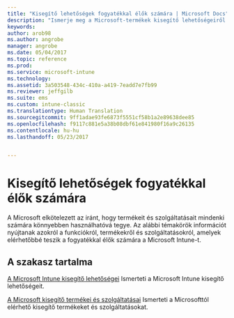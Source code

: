```yaml
---
title: "Kisegítő lehetőségek fogyatékkal élők számára | Microsoft Docs"
description: "Ismerje meg a Microsoft-termékek kisegítő lehetőségeiről szóló információkat."
keywords: 
author: arob98
ms.author: angrobe
manager: angrobe
ms.date: 05/04/2017
ms.topic: reference
ms.prod: 
ms.service: microsoft-intune
ms.technology: 
ms.assetid: 3a503548-434c-410a-a419-7eadd7e7fb99
ms.reviewer: jeffgilb
ms.suite: ems
ms.custom: intune-classic
ms.translationtype: Human Translation
ms.sourcegitcommit: 9ff1adae93fe6873f5551cf58b1a2e89638dee85
ms.openlocfilehash: f9117c881e5a38b08dbf61e841980f16a9c26135
ms.contentlocale: hu-hu
ms.lasthandoff: 05/23/2017


---
```


# <a name="accessibility-for-people-with-disabilities"></a>Kisegítő lehetőségek fogyatékkal élők számára
A Microsoft elkötelezett az iránt, hogy termékeit és szolgáltatásait mindenki számára könnyebben használhatóvá tegye. Az alábbi témakörök információt nyújtanak azokról a funkciókról, termékekről és szolgáltatásokról, amelyek elérhetőbbé teszik a fogyatékkal élők számára a Microsoft Intune-t.

## <a name="in-this-section"></a>A szakasz tartalma
[A Microsoft Intune kisegítő lehetőségei](accessibility-features-of-microsoft-intune.md) Ismerteti a Microsoft Intune kisegítő lehetőségeit.

[A Microsoft kisegítő termékei és szolgáltatásai](accessibility-products-and-services-from-microsoft.md) Ismerteti a Microsofttól elérhető kisegítő termékeket és szolgáltatásokat.

